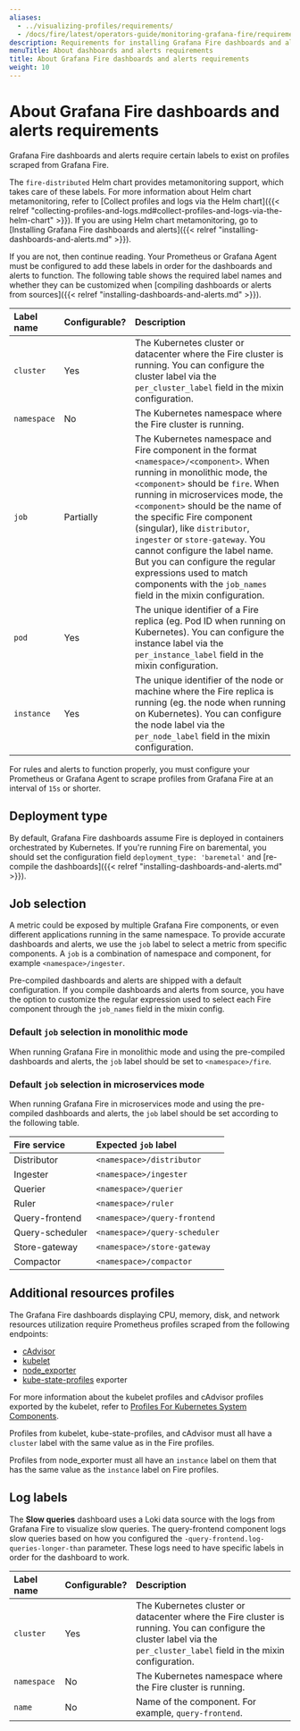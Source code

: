 ```yaml
---
aliases:
  - ../visualizing-profiles/requirements/
  - /docs/fire/latest/operators-guide/monitoring-grafana-fire/requirements/
description: Requirements for installing Grafana Fire dashboards and alerts.
menuTitle: About dashboards and alerts requirements
title: About Grafana Fire dashboards and alerts requirements
weight: 10
---
```


# About Grafana Fire dashboards and alerts requirements

Grafana Fire dashboards and alerts require certain labels to exist on profiles scraped from Grafana Fire.

The `fire-distributed` Helm chart provides metamonitoring support, which takes care of these labels.
For more information about Helm chart metamonitoring, refer to [Collect profiles and logs via the Helm chart]({{< relref "collecting-profiles-and-logs.md#collect-profiles-and-logs-via-the-helm-chart" >}}).
If you are using Helm chart metamonitoring, go to [Installing Grafana Fire dashboards and alerts]({{< relref "installing-dashboards-and-alerts.md" >}}).

If you are not, then continue reading.
Your Prometheus or Grafana Agent must be configured to add these labels in order for the dashboards and alerts to function.
The following table shows the required label names and whether they can be customized when [compiling dashboards or alerts from sources]({{< relref "installing-dashboards-and-alerts.md" >}}).

| Label name  | Configurable? | Description                                                                                                                                                                                                                                                                                                                                                                                                                                                                                            |
| :---------- | :------------ | :----------------------------------------------------------------------------------------------------------------------------------------------------------------------------------------------------------------------------------------------------------------------------------------------------------------------------------------------------------------------------------------------------------------------------------------------------------------------------------------------------- |
| `cluster`   | Yes           | The Kubernetes cluster or datacenter where the Fire cluster is running. You can configure the cluster label via the `per_cluster_label` field in the mixin configuration.                                                                                                                                                                                                                                                                                                                             |
| `namespace` | No            | The Kubernetes namespace where the Fire cluster is running.                                                                                                                                                                                                                                                                                                                                                                                                                                           |
| `job`       | Partially     | The Kubernetes namespace and Fire component in the format `<namespace>/<component>`. When running in monolithic mode, the `<component>` should be `fire`. When running in microservices mode, the `<component>` should be the name of the specific Fire component (singular), like `distributor`, `ingester` or `store-gateway`. You cannot configure the label name. But you can configure the regular expressions used to match components with the `job_names` field in the mixin configuration. |
| `pod`       | Yes           | The unique identifier of a Fire replica (eg. Pod ID when running on Kubernetes). You can configure the instance label via the `per_instance_label` field in the mixin configuration.                                                                                                                                                                                                                                                                                                                  |
| `instance`  | Yes           | The unique identifier of the node or machine where the Fire replica is running (eg. the node when running on Kubernetes). You can configure the node label via the `per_node_label` field in the mixin configuration.                                                                                                                                                                                                                                                                                 |

For rules and alerts to function properly, you must configure your Prometheus or Grafana Agent to scrape profiles from Grafana Fire at an interval of `15s` or shorter.

## Deployment type

By default, Grafana Fire dashboards assume Fire is deployed in containers orchestrated by Kubernetes.
If you're running Fire on baremental, you should set the configuration field `deployment_type: 'baremetal'` and [re-compile the dashboards]({{< relref "installing-dashboards-and-alerts.md" >}}).

## Job selection

A metric could be exposed by multiple Grafana Fire components, or even different applications running in the same namespace.
To provide accurate dashboards and alerts, we use the `job` label to select a metric from specific components.
A `job` is a combination of namespace and component, for example `<namespace>/ingester`.

Pre-compiled dashboards and alerts are shipped with a default configuration.
If you compile dashboards and alerts from source, you have the option to customize the regular expression used to select each Fire component through the `job_names` field in the mixin config.

### Default `job` selection in monolithic mode

When running Grafana Fire in monolithic mode and using the pre-compiled dashboards and alerts, the `job` label should be set to `<namespace>/fire`.

### Default `job` selection in microservices mode

When running Grafana Fire in microservices mode and using the pre-compiled dashboards and alerts, the `job` label should be set according to the following table.

| Fire service   | Expected `job` label          |
| :-------------- | :---------------------------- |
| Distributor     | `<namespace>/distributor`     |
| Ingester        | `<namespace>/ingester`        |
| Querier         | `<namespace>/querier`         |
| Ruler           | `<namespace>/ruler`           |
| Query-frontend  | `<namespace>/query-frontend`  |
| Query-scheduler | `<namespace>/query-scheduler` |
| Store-gateway   | `<namespace>/store-gateway`   |
| Compactor       | `<namespace>/compactor`       |

## Additional resources profiles

The Grafana Fire dashboards displaying CPU, memory, disk, and network resources utilization require Prometheus profiles scraped from the following endpoints:

- [cAdvisor](https://github.com/google/cadvisor)
- [kubelet](https://kubernetes.io/docs/concepts/cluster-administration/system-profiles/)
- [node_exporter](https://github.com/prometheus/node_exporter)
- [kube-state-profiles](https://github.com/kubernetes/kube-state-profiles) exporter

For more information about the kubelet profiles and cAdvisor profiles exported by the kubelet, refer to [Profiles For Kubernetes System Components](https://kubernetes.io/docs/concepts/cluster-administration/system-profiles/).

Profiles from kubelet, kube-state-profiles, and cAdvisor must all have a `cluster` label with the same value as in the
Fire profiles.

Profiles from node_exporter must all have an `instance` label on them that has the same value as the `instance` label on Fire profiles.

## Log labels

The **Slow queries** dashboard uses a Loki data source with the logs from Grafana Fire to visualize slow queries. The query-frontend component logs slow queries based on how you configured the `-query-frontend.log-queries-longer-than` parameter.
These logs need to have specific labels in order for the dashboard to work.

| Label name  | Configurable? | Description                                                                                                                                                                |
| :---------- | :------------ | :------------------------------------------------------------------------------------------------------------------------------------------------------------------------- |
| `cluster`   | Yes           | The Kubernetes cluster or datacenter where the Fire cluster is running. You can configure the cluster label via the `per_cluster_label` field in the mixin configuration. |
| `namespace` | No            | The Kubernetes namespace where the Fire cluster is running.                                                                                                               |
| `name`      | No            | Name of the component. For example, `query-frontend`.                                                                                                                      |
